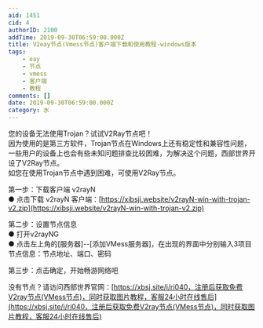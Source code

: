 ```yaml
---
aid: 1451
cid: 4
authorID: 2100
addTime: 2019-09-30T06:59:00.000Z
title: V2eay节点(Vmess节点)客户端下载和使用教程-windows版本
tags:
    - eay
    - 节点
    - vmess
    - 客户端
    - 教程
comments: []
date: 2019-09-30T06:59:00.000Z
category: 水
---
```


您的设备无法使用Trojan？试试V2Ray节点吧！  
因为使用的是第三方软件，Trojan节点在Windows上还有稳定性和兼容性问题，一些用户的设备上也会有些未知问题排查比较困难，为解决这个问题，西部世界开设了V2Ray节点。  
如您在使用Trojan节点中遇到困难，可使用V2Ray节点。

第一步：下载客户端 v2rayN  
● 点击下载 v2rayN 客户端：[https://xibsji.website/v2rayN-win-with-trojan-v2.zip](https://xibsji.website/v2rayN-win-with-trojan-v2.zip)

第二步：设置节点信息  
● 打开v2rayNG  
● 点击左上角的\[服务器\]--\[添加VMess服务器\]，在出现的界面中分别输入3项目节点信息：节点地址、端口、密码

第三步：点击确定，开始畅游网络吧

没有节点？请访问西部世界官网：[https://xbsj.site/i/ri040，注册后获取免费V2ray节点(VMess节点)，同时获取图片教程，客服24小时在线售后](https://xbsj.site/i/ri040，注册后获取免费V2ray节点(VMess节点)，同时获取图片教程，客服24小时在线售后)
